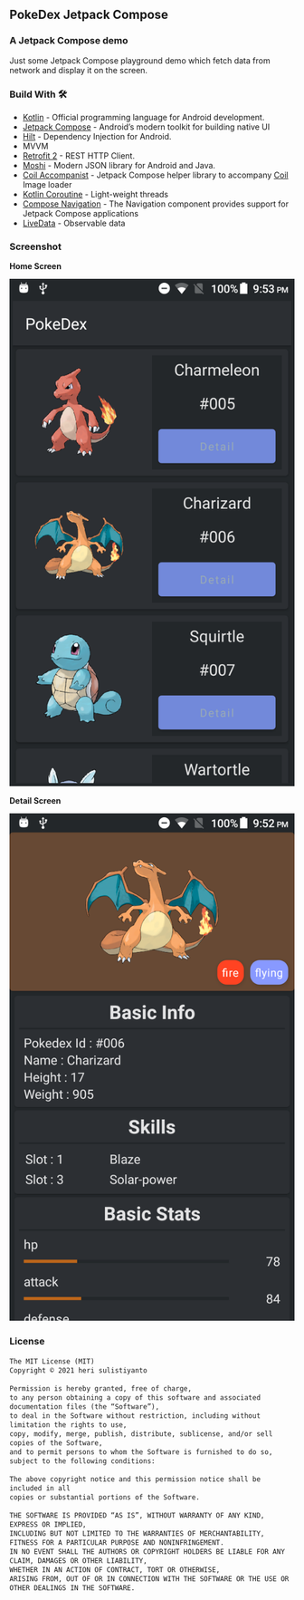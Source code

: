 ## PokeDex Jetpack Compose

### A Jetpack Compose demo
Just some Jetpack Compose playground demo which fetch data from network and display it on the
screen.

### Build With 🛠
* [Kotlin](https://kotlinlang.org/) - Official programming language for Android development.
* [Jetpack Compose](https://developer.android.com/jetpack/compose) - Android’s modern toolkit for building native UI
* [Hilt](https://dagger.dev/hilt/) - Dependency Injection for Android.
* MVVM
* [Retrofit 2](https://github.com/square/retrofit) - REST HTTP Client.
* [Moshi](https://github.com/square/moshi) - Modern JSON library for Android and Java.
* [Coil Accompanist](https://chrisbanes.github.io/accompanist/coil/) - Jetpack Compose helper 
  library to accompany [Coil](https://coil-kt.github.io/coil/image_loaders/) Image loader
* [Kotlin Coroutine](https://github.com/Kotlin/kotlinx.coroutines) - Light-weight threads 
* [Compose Navigation](https://developer.android.com/jetpack/compose/navigation) - The Navigation component provides support for Jetpack Compose applications
* [LiveData](https://developer.android.com/topic/libraries/architecture/livedata) - Observable data

### Screenshot
**Home Screen**

![image](https://github.com/herisulistiyanto/pokedex-compose/blob/main/screenshot/device-2021-03-08-215340.png)

**Detail Screen**

![image](https://github.com/herisulistiyanto/pokedex-compose/blob/main/screenshot/device-2021-03-08-215259.png)


### License
``` 
The MIT License (MIT)
Copyright © 2021 heri sulistiyanto

Permission is hereby granted, free of charge, 
to any person obtaining a copy of this software and associated documentation files (the “Software”), 
to deal in the Software without restriction, including without limitation the rights to use, 
copy, modify, merge, publish, distribute, sublicense, and/or sell copies of the Software, 
and to permit persons to whom the Software is furnished to do so, subject to the following conditions:

The above copyright notice and this permission notice shall be included in all 
copies or substantial portions of the Software.

THE SOFTWARE IS PROVIDED “AS IS”, WITHOUT WARRANTY OF ANY KIND, EXPRESS OR IMPLIED, 
INCLUDING BUT NOT LIMITED TO THE WARRANTIES OF MERCHANTABILITY, 
FITNESS FOR A PARTICULAR PURPOSE AND NONINFRINGEMENT. 
IN NO EVENT SHALL THE AUTHORS OR COPYRIGHT HOLDERS BE LIABLE FOR ANY CLAIM, DAMAGES OR OTHER LIABILITY, 
WHETHER IN AN ACTION OF CONTRACT, TORT OR OTHERWISE, 
ARISING FROM, OUT OF OR IN CONNECTION WITH THE SOFTWARE OR THE USE OR OTHER DEALINGS IN THE SOFTWARE.
```